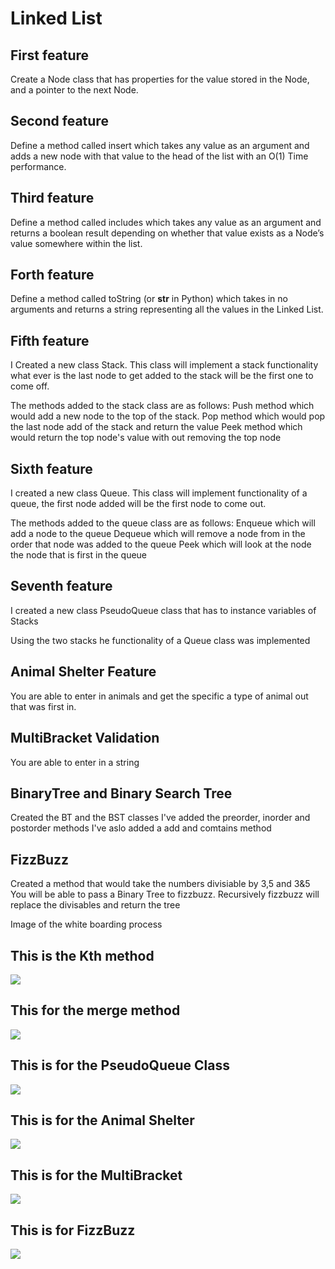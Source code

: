 # Linked List

## First feature 
Create a Node class that has properties for the value 
stored in the Node, and a pointer to the next Node.

## Second feature
Define a method called insert which takes any value as an argument and adds a new 
node with that value to the head of the list with an O(1) Time performance.

## Third feature
Define a method called includes which takes any value as an argument and returns a boolean result depending on whether that 
value exists as a Node’s value somewhere within the list.

## Forth feature
Define a method called toString (or __str__ in Python) which takes in no arguments and returns 
a string representing all the values in the Linked List.

## Fifth feature 
I Created a new class Stack. This class will implement a stack functionality what ever is the last node to get added to the stack
will be the first one to come off. 

The methods added to the stack class are as follows: 
Push method which would add a new node to the top of the stack.
Pop method which  would pop the last node add of the stack and return the value
Peek method which would return the top node's value with out removing the top node

## Sixth feature 
I created a new class Queue. This class will implement functionality of a queue, the first node added will be the first
node to come out.

The methods added to the queue class are as follows:
Enqueue which will add a node to the queue
Dequeue which will remove a node from in the order that node was added to the queue
Peek which will look at the node the node that is first in the queue

## Seventh feature
I created a new class PseudoQueue class that has to instance variables of Stacks 

Using the two stacks he functionality of a Queue class was implemented

## Animal Shelter Feature
You are able to enter in animals and get the specific a type of animal out that was first in.

## MultiBracket Validation
You are able to enter in a string 

## BinaryTree and Binary Search Tree
Created the BT and the BST classes
I've added the preorder, inorder and postorder methods
I've aslo added a add and comtains method

## FizzBuzz
Created a method  that would take the numbers divisiable by 3,5 and 3&5
You will be able to pass a Binary Tree to fizzbuzz. Recursively fizzbuzz will replace the divisables and return the tree

Image of the white boarding process

## This is the Kth method
![](../../images/whiteboard4.jpg)
## This for the merge method
![](../../images/whiteboard5.jpg)
## This is for the PseudoQueue Class
![](../../images/whiteboard6.jpg)
## This is for the Animal Shelter
![](../../images/whiteboard7.jpg)
## This is for the MultiBracket
![](../../images/whiteboard8.jpg)
## This is for FizzBuzz
![](../../images/whiteboard8.jpg)

